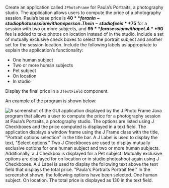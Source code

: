 Create an application called `JPhotoFrame` for Paula’s Portraits, a photography studio. The application allows users to compute the price of a photography session. Paula’s base price is **$40** for an in-studio photo session with one person. The in-studio fee is **$75** for a session with two or more subjects, and **$95** for a session with a pet. A **$90** fee is added to take photos on location instead of in the studio. Include a set of mutually exclusive check boxes to select the portrait subject and another set for the session location. Include the following labels as appropriate to explain the application’s functionality: 

* One human subject
* Two or more human subjects
* Pet subject
* On location
* In studio

Display the final price in a `JTextField` component. 

An example of the program is shown below:

![A screenshot of the GUI application displayed by the J Photo Frame Java program that allows a user to compute the price for a photography session at Paula’s Portraits, a photography studio. The options are listed using J Checkboxes and the price computed is displayed in a text field.  The application displays a window frame using the J Frame class with the title, "Portrait options selection" in the title bar. A J Label is used to display the text, "Select options." Two J Checkboxes are used to display mutually exclusive options for one human subject and two or more human subjects. Additionally, a J Checkbox is displayed for a Pet subject. Mutually exclusive options are displayed for on location or in studio photoshoot again using J Checkboxes. A J Label is used to display the following text above the text field that displays the total price. "Paula's Portraits Portrait fee." In the screenshot shown, the following options have been selected. One human subject. On location. The total price is displayed as 130 in the text field.](../assets/2kfxcxmgQK6MJw6w3bZv.png)



